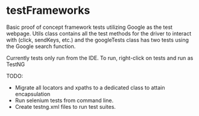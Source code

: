 # testFrameworks

Basic proof of concept framework tests utilizing Google as the test webpage. Utils class
contains all the test methods for the driver to interact with (click, sendKeys, etc.) and
the googleTests class has two tests using the Google search function.
 
Currently tests only run from the IDE. To run, right-click on tests and run as TestNG

TODO:
* Migrate all locators and xpaths to a dedicated class to attain encapsulation
* Run selenium tests from command line. 
* Create testng.xml files to run test suites.
